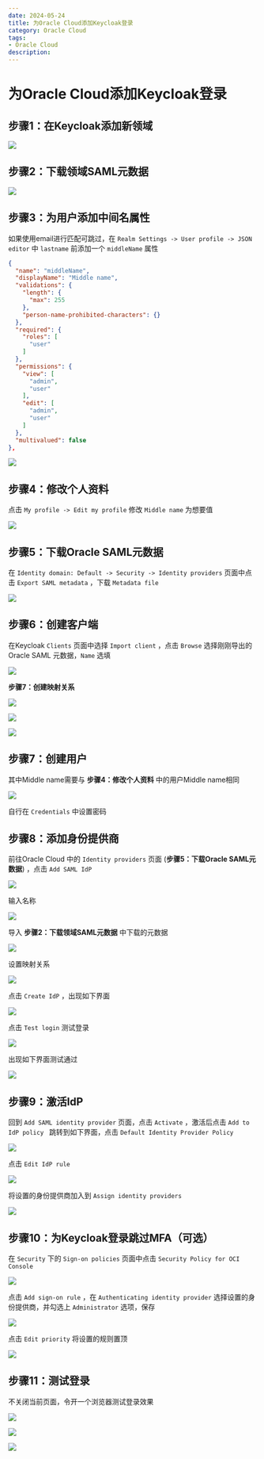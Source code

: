 ```yaml
---
date: 2024-05-24
title: 为Oracle Cloud添加Keycloak登录
category: Oracle Cloud
tags:
- Oracle Cloud
description: 
---
```


# 为Oracle Cloud添加Keycloak登录

## 步骤1：在Keycloak添加新领域

![](https://ah7ki.loli.ae/2024/05/24/1974a26b4f8a1c0e63294613d30548f1.webp)

## 步骤2：下载领域SAML元数据

![](https://ah7ki.loli.ae/2024/05/24/35ec5c6fcee839d05447a0570127e304.webp)

## 步骤3：为用户添加中间名属性

如果使用email进行匹配可跳过，在 `Realm Settings -> User profile -> JSON editor` 中 `lastname` 前添加一个 `middleName` 属性

```json
{
  "name": "middleName",
  "displayName": "Middle name",
  "validations": {
    "length": {
      "max": 255
    },
    "person-name-prohibited-characters": {}
  },
  "required": {
    "roles": [
      "user"
    ]
  },
  "permissions": {
    "view": [
      "admin",
      "user"
    ],
    "edit": [
      "admin",
      "user"
    ]
  },
  "multivalued": false
},
```

![](https://ah7ki.loli.ae/2024/05/24/6173be3bd41b70f51dbe2977a8f2e01e.webp)

## 步骤4：修改个人资料

点击 `My profile -> Edit my profile` 修改 `Middle name` 为想要值

![](https://ah7ki.loli.ae/2024/05/24/b99b372f198d921598c03f042fe9ee0b.webp)

## 步骤5：下载Oracle SAML元数据

在 `Identity domain: Default -> Security -> Identity providers` 页面中点击 `Export SAML metadata` ，下载 `Metadata file`

![](https://ah7ki.loli.ae/2024/05/24/5a47d37cda37e9230706baf6604bb31a.webp)

## 步骤6：创建客户端

在Keycloak `Clients` 页面中选择 `Import client` ，点击 `Browse` 选择刚刚导出的Oracle SAML 元数据，`Name` 选填

![](https://ah7ki.loli.ae/2024/05/24/ed4647718338edfccaefa3b682155970.webp)

**步骤7：创建映射关系**

![](https://ah7ki.loli.ae/2024/05/24/bc1f54392b7c7aafa4a4c15b84d84f42.webp)

![](https://ah7ki.loli.ae/2024/05/24/d5e63a0dd3d5bf9cf5de54e6bdf3833b.webp)

![](https://ah7ki.loli.ae/2024/05/24/d262c287cf8e88313a9cbffd98fb7876.webp)

## 步骤7：创建用户

其中Middle name需要与 **步骤4：修改个人资料** 中的用户Middle name相同

![](https://ah7ki.loli.ae/2024/05/24/fe89a6dcacbb3b79d9d97ab9f35d8e09.webp)

自行在 `Credentials` 中设置密码

## 步骤8：添加身份提供商

前往Oracle Cloud 中的 `Identity providers` 页面 (**步骤5：下载Oracle SAML元数据**) ，点击 `Add SAML IdP`

![](https://ah7ki.loli.ae/2024/05/24/74237df0ef2badd6ff589e707d5fabaf.webp)

输入名称

![](https://ah7ki.loli.ae/2024/05/24/0f1ff1644077a7e040cceb16edaa706e.webp)

导入 **步骤2：下载领域SAML元数据** 中下载的元数据

![](https://ah7ki.loli.ae/2024/05/24/8fbaa7497148f9fc4c8fe1b4e1353be2.webp)

设置映射关系

![](https://ah7ki.loli.ae/2024/05/24/c9a674934b2eb264a8f6e481da84c2c4.webp)

点击 `Create IdP` ，出现如下界面

![](https://ah7ki.loli.ae/2024/05/24/de470067d7fe3de4f0471726713620ca.webp)

点击 `Test login` 测试登录

![](https://ah7ki.loli.ae/2024/05/24/8ff3685ceb2e56b29f6cbdfb5519f538.webp)

出现如下界面测试通过

![](https://ah7ki.loli.ae/2024/05/24/9875d8c260bbfd15e36d44bf0685ea71.webp)

## 步骤9：激活IdP

回到 `Add SAML identity provider` 页面，点击 `Activate` ，激活后点击 `Add to IdP policy ` 跳转到如下界面，点击 `Default Identity Provider Policy` 

![](https://ah7ki.loli.ae/2024/05/24/a132d9ba8afb68df93aebc97085146d5.webp)

点击 `Edit IdP rule`

![](https://ah7ki.loli.ae/2024/05/24/2dc3ef24cf7e0fdd1bc008e9f6a00c23.webp)

将设置的身份提供商加入到 `Assign identity providers`

![](https://ah7ki.loli.ae/2024/05/24/a023cd4555cf54deb281fc8185b3dc7d.webp)

## 步骤10：为Keycloak登录跳过MFA（可选）

在 `Security` 下的 `Sign-on policies` 页面中点击 `Security Policy for OCI Console`

![](https://ah7ki.loli.ae/2024/05/24/ccbc065c53c212ca237b5530c7e8540d.webp)

点击 `Add sign-on rule` ，在 `Authenticating identity provider` 选择设置的身份提供商，并勾选上 `Administrator` 选项，保存

![](https://ah7ki.loli.ae/2024/05/24/503ab373ebdf248cf28d2d4f5fd341e8.webp)

点击 `Edit priority` 将设置的规则置顶

![](https://ah7ki.loli.ae/2024/05/24/af82ca0549800dfcbf916166e5781d42.webp)

## 步骤11：测试登录

不关闭当前页面，令开一个浏览器测试登录效果

![](https://ah7ki.loli.ae/2024/05/24/63312db0d6d89583645e78f3f6e863ae.webp)

![](https://ah7ki.loli.ae/2024/05/24/f3635966e8561a570f4de83869f3e69e.webp)

![](https://ah7ki.loli.ae/2024/05/24/bf082ca81e8aede6382407e5b2cbcb53.webp)